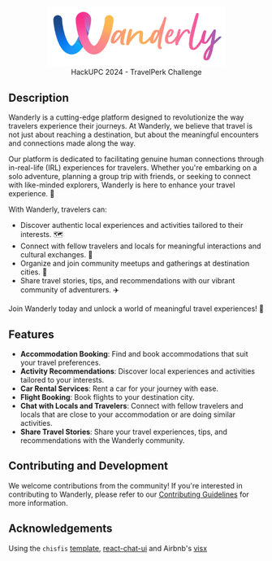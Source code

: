 <p align="center">
    <img src="./public/logo_letters.png" href="https://wanderly.design" width="70%" height="70%" />
    <br/>HackUPC 2024 - TravelPerk Challenge
</p>

## Description

Wanderly is a cutting-edge platform designed to revolutionize the way travelers experience their journeys. At Wanderly, we believe that travel is not just about reaching a destination, but about the meaningful encounters and connections made along the way.

Our platform is dedicated to facilitating genuine human connections through in-real-life (IRL) experiences for travelers. Whether you're embarking on a solo adventure, planning a group trip with friends, or seeking to connect with like-minded explorers, Wanderly is here to enhance your travel experience. 🚀

With Wanderly, travelers can:

- Discover authentic local experiences and activities tailored to their interests. 🗺️
- Connect with fellow travelers and locals for meaningful interactions and cultural exchanges. 🤝
- Organize and join community meetups and gatherings at destination cities. 🎉
- Share travel stories, tips, and recommendations with our vibrant community of adventurers. ✈️

Join Wanderly today and unlock a world of meaningful travel experiences! 🌟


## Features

- **Accommodation Booking**: Find and book accommodations that suit your travel preferences.
- **Activity Recommendations**: Discover local experiences and activities tailored to your interests.
- **Car Rental Services**: Rent a car for your journey with ease.
- **Flight Booking**: Book flights to your destination city.
- **Chat with Locals and Travelers**: Connect with fellow travelers and locals that are close to your accommodation or are doing similar activities.
- **Share Travel Stories**: Share your travel experiences, tips, and recommendations with the Wanderly community.

## Contributing and Development

We welcome contributions from the community! If you're interested in contributing to Wanderly, please refer to our [Contributing Guidelines](./CONTRIBUTING.md) for more information.

## Acknowledgements

Using the `chisfis` [template](https://themeforest.net/item/chisfis-online-booking-nextjs-template/43399526), [react-chat-ui](https://github.com/MinChatHQ/react-chat-ui) and Airbnb's [visx](https://airbnb.io/visx/)
